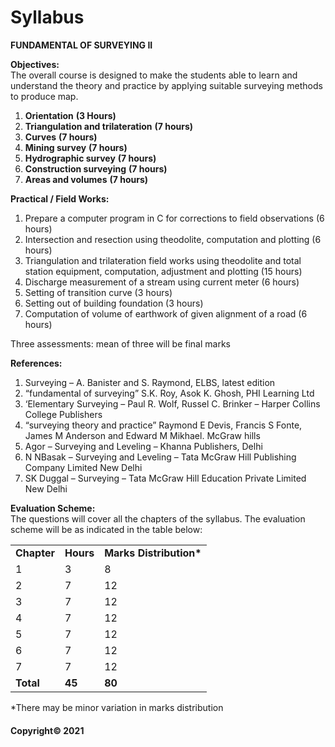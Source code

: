 # Syllabus

**FUNDAMENTAL OF SURVEYING II**

**Objectives:**  
The overall course is designed to make the students able to learn and understand the theory and practice by applying suitable surveying methods to produce map.

1. **Orientation** **(3 Hours)**
2. **Triangulation and trilateration** **(7 hours)**
3. **Curves** **(7 hours)**
4. **Mining survey** **(7 hours)**
5. **Hydrographic survey** **(7 hours)**
6. **Construction surveying** **(7 hours)**
7. **Areas and volumes** **(7 hours)**

**Practical / Field Works:**

1. Prepare a computer program in C for corrections to field observations (6 hours)
2. Intersection and resection using theodolite, computation and plotting (6 hours)
3. Triangulation and trilateration field works using theodolite and total station equipment, computation, adjustment and plotting (15 hours)
4. Discharge measurement of a stream using current meter (6 hours)
5. Setting of transition curve (3 hours)
6. Setting out of building foundation (3 hours)
7. Computation of volume of earthwork of given alignment of a road (6 hours)

Three assessments: mean of three will be final marks

**References:**

1. Surveying – A. Banister and S. Raymond, ELBS, latest edition
2. “fundamental of surveying” S.K. Roy, Asok K. Ghosh, PHI Learning Ltd
3. &lsquo;Elementary Surveying – Paul R. Wolf, Russel C. Brinker – Harper Collins College Publishers
4. “surveying theory and practice” Raymond E Devis, Francis S Fonte, James M Anderson and Edward M Mikhael. McGraw hills
5. Agor – Surveying and Leveling – Khanna Publishers, Delhi
6. N NBasak – Surveying and Leveling – Tata McGraw Hill Publishing Company Limited New Delhi
7. SK Duggal – Surveying – Tata McGraw Hill Education Private Limited New Delhi

**Evaluation Scheme:**  
The questions will cover all the chapters of the syllabus. The evaluation scheme will be as indicated in the table below:

||||
|---|---|---|
|**Chapter**|**Hours**|**Marks Distribution\***|
|1|3|8|
|2|7|12|
|3|7|12|
|4|7|12|
|5|7|12|
|6|7|12|
|7|7|12|
|**Total**|**45**|**80**|

\*There may be minor variation in marks distribution

#### Copyright&copy; 2021